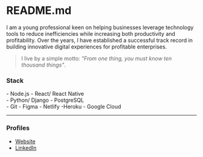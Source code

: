 # README.md

I am a young professional keen on helping businesses leverage technology tools to reduce inefficiencies while increasing both productivity and profitability. Over the years, I have established a successful track record in building innovative digital experiences for profitable enterprises.

> I live by a simple motto: _"From one thing, you must know ten thousand things"_.

### Stack

\- Node.js \- React/ React Native  
\- Python/ Django \- PostgreSQL  
\- Git \- Figma \- Netlify \-Heroku \- Google Cloud 

---

### Profiles

- [Website](https://ninte.dev)
- [LinkedIn](https://linkedin.com/in/nullthefirst)
